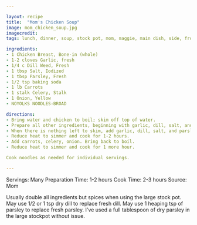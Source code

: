 ```yaml
---

layout: recipe
title:  "Mom's Chicken Soup"
image: mom_chicken_soup.jpg
imagecredit: 
tags: lunch, dinner, soup, stock pot, mom, maggie, main dish, side, frozen

ingredients:
- 1 Chicken Breast, Bone-in (whole)
- 1-2 cloves Garlic, fresh
- 1/4 c Dill Weed, Fresh
- 1 tbsp Salt, Iodized
- 1 tbsp Parsley, Fresh
- 1/2 tsp baking soda
- 1 lb Carrots
- 1 stalk Celery, Stalk
- 1 Onion, Yellow
- NOYOLKS NOODLES-BROAD

directions:
- Bring water and chicken to boil; skim off top of water. 
- Prepare all other ingredients, beginning with garlic, dill, salt, and parsley.
- When there is nothing left to skim, add garlic, dill, salt, and parsley.
- Reduce heat to simmer and cook for 1-2 hours.
- Add carrots, celery, onion. Bring back to boil.
- Reduce heat to simmer and cook for 1 more hour.

Cook noodles as needed for individual servings.

---
```


Servings: Many
Preparation Time: 1-2 hours
Cook Time: 2-3 hours
Source: Mom

Usually double all ingredients but spices when using the large stock pot.
May use 1/2 or 1 tsp dry dill to replace fresh dill.
May use 1 heaping tsp of parsley to replace fresh parsley. I've used a full tablespoon of dry parsley in the large stockpot without issue.

